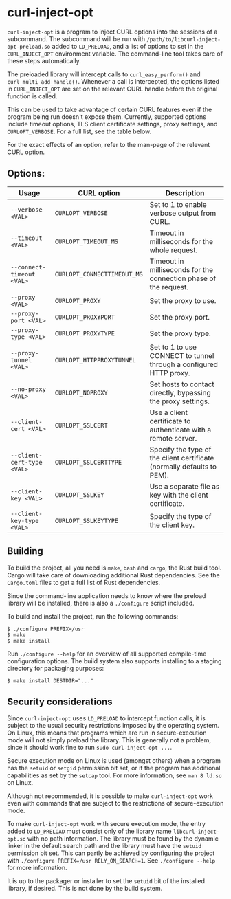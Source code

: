 # curl-inject-opt

`curl-inject-opt` is a program to inject CURL options into the sessions of a subcommand.
The subcommand will be run with `/path/to/libcurl-inject-opt-preload.so` added to `LD_PRELOAD`,
and a list of options to set in the `CURL_INJECT_OPT` environment variable.
The command-line tool takes care of these steps automatically.

The preloaded library will intercept calls to `curl_easy_perform()` and `curl_multi_add_handle()`.
Whenever a call is intercepted, the options listed in `CURL_INJECT_OPT` are set on the relevant CURL handle
before the original function is called.

This can be used to take advantage of certain CURL features even if the program being run doesn't expose them.
Currently, supported options include timeout options, TLS client certificate settings, proxy settings, and `CURLOPT_VERBOSE`.
For a full list, see the table below.

For the exact effects of an option, refer to the man-page of the relevant CURL option.

## Options:

Usage                       |  CURL option                 | Description
----------------------------|------------------------------|---------------
`--verbose <VAL>`           |  `CURLOPT_VERBOSE`           | Set to 1 to enable verbose output from CURL.
`--timeout <VAL>`           |  `CURLOPT_TIMEOUT_MS`        | Timeout in milliseconds for the whole request.
`--connect-timeout <VAL>`   |  `CURLOPT_CONNECTTIMEOUT_MS` | Timeout in milliseconds for the connection phase of the request.
`--proxy <VAL>`             |  `CURLOPT_PROXY`             | Set the proxy to use.
`--proxy-port <VAL>`        |  `CURLOPT_PROXYPORT`         | Set the proxy port.
`--proxy-type <VAL>`        |  `CURLOPT_PROXYTYPE`         | Set the proxy type.
`--proxy-tunnel <VAL>`      |  `CURLOPT_HTTPPROXYTUNNEL`   | Set to 1 to use CONNECT to tunnel through a configured HTTP proxy.
`--no-proxy <VAL>`          |  `CURLOPT_NOPROXY`           | Set hosts to contact directly, bypassing the proxy settings.
`--client-cert <VAL>`       |  `CURLOPT_SSLCERT`           | Use a client certificate to authenticate with a remote server.
`--client-cert-type <VAL>`  |  `CURLOPT_SSLCERTTYPE`       | Specify the type of the client certificate (normally defaults to PEM).
`--client-key <VAL>`        |  `CURLOPT_SSLKEY`            | Use a separate file as key with the client certificate.
`--client-key-type <VAL>`   |  `CURLOPT_SSLKEYTYPE`        | Specify the type of the client key.


## Building

To build the project, all you need is `make`, `bash` and `cargo`, the Rust build tool.
Cargo will take care of downloading additional Rust dependencies.
See the `Cargo.toml` files to get a full list of Rust dependencies.

Since the command-line application needs to know where the preload library will be installed,
there is also a `./configure` script included.

To build and install the project, run the following commands:

```console
$ ./configure PREFIX=/usr
$ make
$ make install
```

Run `./configure --help` for an overview of all supported compile-time configuration options.
The build system also supports installing to a staging directory for packaging purposes:

```console
$ make install DESTDIR="..."
```

## Security considerations

Since `curl-inject-opt` uses `LD_PRELOAD` to intercept function calls,
it is subject to the usual security restrictions imposed by the operating system.
On Linux, this means that programs which are run in secure-execution mode will not simply preload the library.
This is generally not a problem, since it should work fine to run `sudo curl-inject-opt ...`.

Secure execution mode on Linux is used (amongst others) when a program has the `setuid` or `setgid` permission bit set,
or if the program has additional capabilities as set by the `setcap` tool.
For more information, see `man 8 ld.so` on Linux.

Although not recommended, it is possible to make `curl-inject-opt` work even with commands that are subject to the restrictions of secure-execution mode.

To make `curl-inject-opt` work with secure execution mode, the entry added to `LD_PRELOAD` must consist only of the library name `libcurl-inject-opt.so` with no path information.
The library must be found by the dynamic linker in the default search path and the library must have the `setuid` permission bit set.
This can partly be achieved by configuring the project with `./configure PREFIX=/usr RELY_ON_SEARCH=1`.
See `./configure --help` for more information.

It is up to the packager or installer to set the `setuid` bit of the installed library, if desired.
This is not done by the build system.
